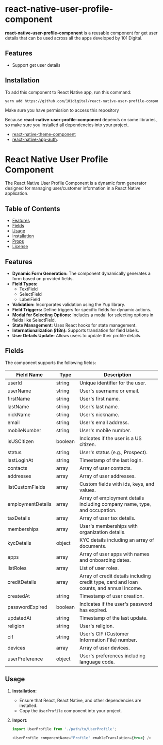 # react-native-user-profile-component

**react-native-user-profile-component** is a reusable component for get user details that can be used across all the apps developed by 101 Digital.

## Features

- Support get user details

## Installation

To add this component to React Native app, run this command:

```sh
yarn add https://github.com/101digital/react-native-user-profile-component.git#1.0.1
```

Make sure you have permission to access this repository

Because **react-native-user-profile-component** depends on some libraries, so make sure you installed all dependencies into your project.

- [react-native-theme-component](https://github.com/101digital/react-native-theme-component.git)
- [react-native-app-auth](https://github.com/FormidableLabs/react-native-app-auth).


# React Native User Profile Component

The React Native User Profile Component is a dynamic form generator designed for managing user/customer information in a React Native application.

## Table of Contents

- [Features](#features)
- [Fields](#fields)
- [Usage](#usage)
- [Installation](#installation)
- [Props](#props)
- [License](#license)

## Features

- **Dynamic Form Generation:** The component dynamically generates a form based on provided fields.
- **Field Types:**
  - TextField
  - SelectField
  - LabelField
- **Validation:** Incorporates validation using the Yup library.
- **Field Triggers:** Define triggers for specific fields for dynamic actions.
- **Modal for Selecting Options:** Includes a modal for selecting options in fields like SelectField.
- **State Management:** Uses React hooks for state management.
- **Internationalization (i18n):** Supports translation for field labels.
- **User Details Update:** Allows users to update their profile details.

## Fields

The component supports the following fields:

| Field Name            | Type          | Description                                       |
|-----------------------|---------------|---------------------------------------------------|
| userId                | string        | Unique identifier for the user.                    |
| userName              | string        | User's username or email.                         |
| firstName             | string        | User's first name.                                |
| lastName              | string        | User's last name.                                 |
| nickName              | string        | User's nickname.                                  |
| email                 | string        | User's email address.                             |
| mobileNumber          | string        | User's mobile number.                             |
| isUSCitizen           | boolean       | Indicates if the user is a US citizen.            |
| status                | string        | User's status (e.g., Prospect).                   |
| lastLoginAt           | string        | Timestamp of the last login.                      |
| contacts              | array         | Array of user contacts.                           |
| addresses             | array         | Array of user addresses.                          |
| listCustomFields      | array         | Custom fields with ids, keys, and values.         |
| employmentDetails     | array         | Array of employment details including company name, type, and occupation. |
| taxDetails            | array         | Array of user tax details.                        |
| memberships           | array         | User's memberships with organization details.    |
| kycDetails            | object        | KYC details including an array of documents.     |
| apps                  | array         | Array of user apps with names and onboarding dates. |
| listRoles             | array         | List of user roles.                              |
| creditDetails         | array         | Array of credit details including credit type, card and loan counts, and annual income. |
| createdAt             | string        | Timestamp of user creation.                      |
| passwordExpired      | boolean       | Indicates if the user's password has expired.    |
| updatedAt             | string        | Timestamp of the last update.                    |
| religion              | string        | User's religion.                                 |
| cif                   | string        | User's CIF (Customer Information File) number.   |
| devices               | array         | Array of user devices.                           |
| userPreference        | object        | User's preferences including language code.     |

## Usage

1. **Installation:**
   - Ensure that React, React Native, and other dependencies are installed.
   - Copy the `UserProfile` component into your project.

2. **Import:**
   ```javascript
   import UserProfile from './path/to/UserProfile';

   <UserProfile componentName="Profile" enableTranslation={true} />
